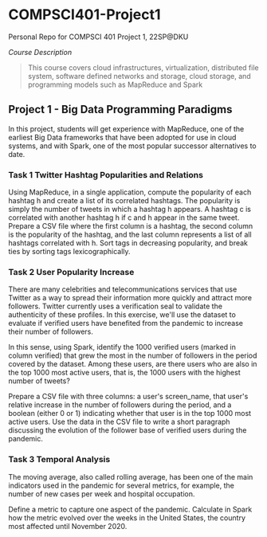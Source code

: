 # COMPSCI401-Project1

Personal Repo for COMPSCI 401 Project 1, 22SP@DKU

*Course Description*

> This course covers cloud infrastructures, virtualization, distributed file system, software defined networks and storage, cloud storage, and programming models such as MapReduce and Spark

## Project 1 - Big Data Programming Paradigms

In this project, students will get experience with MapReduce, one of the earliest Big Data frameworks that have been adopted for use in cloud systems, and with Spark, one of the most popular successor alternatives to date.

### Task 1 Twitter Hashtag Popularities and Relations

Using MapReduce, in a single application, compute the popularity of each hashtag h and create a list of its correlated hashtags. The popularity is simply the number of tweets in which a hashtag h appears. A hashtag c is correlated with another hashtag h if c and h appear in the same tweet. Prepare a CSV file where the first column is a hashtag, the second column is the popularity of the hashtag, and the last column represents a list of all hashtags correlated with h. Sort tags in decreasing popularity, and break ties by sorting tags lexicographically.

### Task 2 User Popularity Increase

There are many celebrities and telecommunications services that use Twitter as a way to spread their information more quickly and attract more followers. Twitter currently uses a verification seal to validate the authenticity of these profiles. In this exercise, we'll use the dataset to evaluate if verified users have benefited from the pandemic to increase their number of followers.

In this sense, using Spark, identify the 1000 verified users (marked in column verified) that grew the most in the number of followers in the period covered by the dataset. Among these users, are there users who are also in the top 1000 most active users, that is, the 1000 users with the highest number of tweets?

Prepare a CSV file with three columns: a user's screen_name, that user's relative increase in the number of followers during the period, and a boolean (either 0 or 1) indicating whether that user is in the top 1000 most active users. Use the data in the CSV file to write a short paragraph discussing the evolution of the follower base of verified users during the pandemic.

### Task 3 Temporal Analysis

The moving average, also called rolling average, has been one of the main indicators used in the pandemic for several metrics, for example, the number of new cases per week and hospital occupation.

Define a metric to capture one aspect of the pandemic. Calculate in Spark how the metric evolved over the weeks in the United States, the country most affected until November 2020.

